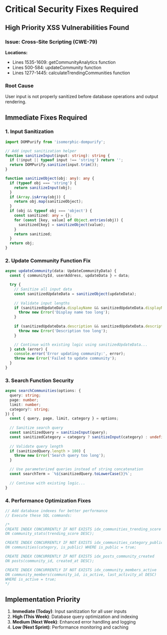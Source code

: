 # Critical Security Fixes Required

## High Priority XSS Vulnerabilities Found

### Issue: Cross-Site Scripting (CWE-79)
**Locations:**
- Lines 1535-1609: getCommunityAnalytics function
- Lines 500-584: updateCommunity function  
- Lines 1277-1445: calculateTrendingCommunities function

### Root Cause
User input is not properly sanitized before database operations and output rendering.

## Immediate Fixes Required

### 1. Input Sanitization
```typescript
import DOMPurify from 'isomorphic-dompurify';

// Add input sanitization helper
function sanitizeInput(input: string): string {
  if (!input || typeof input !== 'string') return '';
  return DOMPurify.sanitize(input.trim());
}

function sanitizeObject(obj: any): any {
  if (typeof obj === 'string') {
    return sanitizeInput(obj);
  }
  if (Array.isArray(obj)) {
    return obj.map(sanitizeObject);
  }
  if (obj && typeof obj === 'object') {
    const sanitized: any = {};
    for (const [key, value] of Object.entries(obj)) {
      sanitized[key] = sanitizeObject(value);
    }
    return sanitized;
  }
  return obj;
}
```

### 2. Update Community Function Fix
```typescript
async updateCommunity(data: UpdateCommunityData) {
  const { communityId, userAddress, updateData } = data;

  try {
    // Sanitize all input data
    const sanitizedUpdateData = sanitizeObject(updateData);
    
    // Validate input lengths
    if (sanitizedUpdateData.displayName && sanitizedUpdateData.displayName.length > 100) {
      throw new Error('Display name too long');
    }
    
    if (sanitizedUpdateData.description && sanitizedUpdateData.description.length > 1000) {
      throw new Error('Description too long');
    }

    // Continue with existing logic using sanitizedUpdateData...
  } catch (error) {
    console.error('Error updating community:', error);
    throw new Error('Failed to update community');
  }
}
```

### 3. Search Function Security
```typescript
async searchCommunities(options: {
  query: string;
  page: number;
  limit: number;
  category?: string;
}) {
  const { query, page, limit, category } = options;
  
  // Sanitize search query
  const sanitizedQuery = sanitizeInput(query);
  const sanitizedCategory = category ? sanitizeInput(category) : undefined;
  
  // Validate query length
  if (sanitizedQuery.length > 100) {
    throw new Error('Search query too long');
  }

  // Use parameterized queries instead of string concatenation
  const searchTerm = `%${sanitizedQuery.toLowerCase()}%`;
  
  // Continue with existing logic...
}
```

### 4. Performance Optimization Fixes
```typescript
// Add database indexes for better performance
// Execute these SQL commands:

/*
CREATE INDEX CONCURRENTLY IF NOT EXISTS idx_communities_trending_score 
ON community_stats(trending_score DESC);

CREATE INDEX CONCURRENTLY IF NOT EXISTS idx_communities_category_public 
ON communities(category, is_public) WHERE is_public = true;

CREATE INDEX CONCURRENTLY IF NOT EXISTS idx_posts_community_created 
ON posts(community_id, created_at DESC);

CREATE INDEX CONCURRENTLY IF NOT EXISTS idx_community_members_active 
ON community_members(community_id, is_active, last_activity_at DESC) 
WHERE is_active = true;
*/
```

## Implementation Priority
1. **Immediate (Today)**: Input sanitization for all user inputs
2. **High (This Week)**: Database query optimization and indexing  
3. **Medium (Next Week)**: Enhanced error handling and logging
4. **Low (Next Sprint)**: Performance monitoring and caching